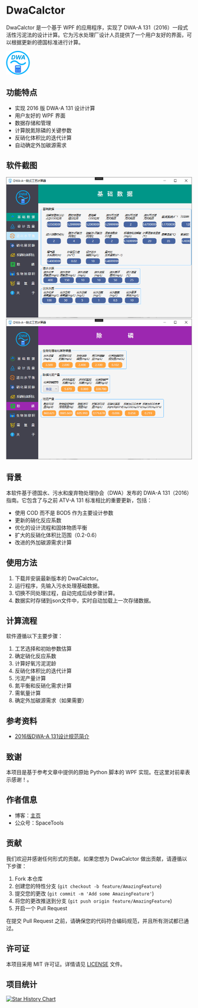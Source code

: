 # DwaCalctor

DwaCalctor 是一个基于 WPF 的应用程序，实现了 DWA-A 131（2016）一段式活性污泥法的设计计算。它为污水处理厂设计人员提供了一个用户友好的界面，可以根据更新的德国标准进行计算。

![软件图标](https://github.com/guitarliu/DwaCalctor/blob/main/DwaCalctor/Icons/Logo.png)

## 功能特点

- 实现 2016 版 DWA-A 131 设计计算
- 用户友好的 WPF 界面
- 数据存储和管理
- 计算脱氮除磷的关键参数
- 反硝化体积比的迭代计算
- 自动确定外加碳源需求

## 软件截图

![运行截图1](https://github.com/guitarliu/DwaCalctor/blob/main/screen_shot1.png)
![运行截图2](https://github.com/guitarliu/DwaCalctor/blob/main/screen_shot2.png)

## 背景

本软件基于德国水、污水和废弃物处理协会（DWA）发布的 DWA-A 131（2016）指南。它包含了与之前 ATV-A 131 标准相比的重要更新，包括：

- 使用 COD 而不是 BOD5 作为主要设计参数
- 更新的硝化反应系数
- 优化的设计流程和固体物质平衡
- 扩大的反硝化体积比范围（0.2-0.6）
- 改进的外加碳源需求计算

## 使用方法

1. 下载并安装最新版本的 DwaCalctor。
2. 运行程序，先输入污水处理基础数据。
3. 切换不同处理过程，自动完成后续步骤计算。
4. 数据实时存储到json文件中，实时自动加载上一次存储数据。

## 计算流程

软件遵循以下主要步骤：

1. 工艺选择和初始参数估算
2. 确定硝化反应系数
3. 计算好氧污泥泥龄
4. 反硝化体积比的迭代计算
5. 污泥产量计算
6. 氮平衡和反硝化需求计算
7. 需氧量计算
8. 确定外加碳源需求（如果需要）

## 参考资料

- [2016版DWA-A 131设计规范简介](https://mp.weixin.qq.com/s/5PEM41xmiHEKbiKVIAU4fA)

## 致谢

本项目是基于参考文章中提供的原始 Python 脚本的 WPF 实现。在这里对前辈表示感谢！。

## 作者信息

- 博客：[主页](https://spacetools.top)
- 公众号：SpaceTools

## 贡献

我们欢迎并感谢任何形式的贡献。如果您想为 DwaCalctor 做出贡献，请遵循以下步骤：

1. Fork 本仓库
2. 创建您的特性分支 (`git checkout -b feature/AmazingFeature`)
3. 提交您的更改 (`git commit -m 'Add some AmazingFeature'`)
4. 将您的更改推送到分支 (`git push origin feature/AmazingFeature`)
5. 开启一个 Pull Request

在提交 Pull Request 之前，请确保您的代码符合编码规范，并且所有测试都已通过。

## 许可证

本项目采用 MIT 许可证。详情请见 [LICENSE](LICENSE) 文件。

## 项目统计

[![Star History Chart](https://api.star-history.com/svg?repos=yourusername/DwaCalctor&type=Date)](https://star-history.com/#yourusername/DwaCalctor&Date)

